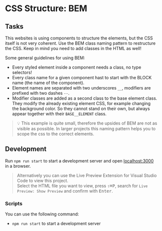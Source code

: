 # CSS Structure: BEM

## Tasks

This websites is using components to structure the elements, but the CSS itself is not very coherent. Use the BEM class naming pattern to restructure the CSS. Keep in mind you need to add classes in the HTML as well!

Some general guidelines for using BEM:

- Every styled element inside a component needs a class, no type selectors!
- Every class name for a given component hast to start with the BLOCK name (the name of the component).
- Element names are separated with two underscores `__`, modifiers are prefixed with two dashes `--`.
- Modifier classes are added as a second class to the base element class. They modify the already existing element CSS, for example changing the background color. So they cannot stand on their own, but always appear together with their `BASE__ELEMENT` class.

> 💡 This example is quite small, therefore the upsides of BEM are not as visible as possible. In larger projects this naming pattern helps you to scope the css to the correct elements.

## Development

Run `npm run start` to start a development server and open [localhost:3000](http://localhost:3000) in a browser.

> Alternatively you can use the Live Preview Extension for Visual Studio Code to view this project.  
> Select the HTML file you want to view, press <kbd>⇧</kbd><kbd>⌘</kbd><kbd>P</kbd>, search for `Live Preview: Show Preview` and confirm with <kbd>Enter</kbd>.

### Scripts

You can use the following command:

- `npm run start` to start a development server
